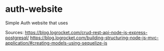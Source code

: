 # auth-website
Simple Auth website that uses

Sources:
https://blog.logrocket.com/crud-rest-api-node-js-express-postgresql/
https://blog.logrocket.com/building-structuring-node-js-mvc-application/#creating-models-using-sequelize-js
